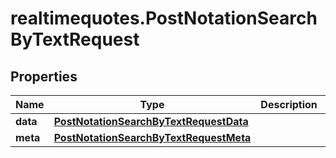 # realtimequotes.PostNotationSearchByTextRequest

## Properties

Name | Type | Description | Notes
------------ | ------------- | ------------- | -------------
**data** | [**PostNotationSearchByTextRequestData**](PostNotationSearchByTextRequestData.md) |  | 
**meta** | [**PostNotationSearchByTextRequestMeta**](PostNotationSearchByTextRequestMeta.md) |  | [optional] 


